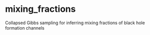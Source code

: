 # mixing_fractions
Collapsed Gibbs sampling for inferring mixing fractions of black hole formation channels
